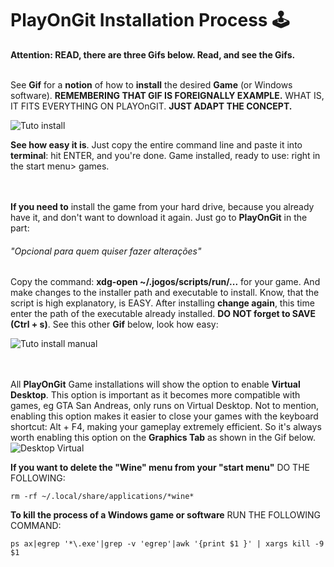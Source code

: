 # PlayOnGit Installation Process 🕹

**Attention: READ, there are three Gifs below. Read, and see the Gifs.**
<br></br>

See **Gif** for a **notion** of how to **install** the desired **Game** (or Windows software). **REMEMBERING THAT GIF IS FOREIGNALLY EXAMPLE.** WHAT IS, IT FITS EVERYTHING ON PLAYOnGIT. **JUST ADAPT THE CONCEPT.**

![Tuto install](https://raw.githubusercontent.com/felipefacundes/desktop/master/wine-jogos/imagens/TuToinst.gif)

**See how easy it is**. Just copy the entire command line and paste it into **terminal**: hit ENTER, and you're done. Game installed, ready to use: right in the start menu> games.

<br></br>
**If you need to** install the game from your hard drive, because you already have it, and don't want to download it again. Just go to **PlayOnGit** in the part:

###### "Opcional para quem quiser fazer alterações"

Copy the command: **xdg-open ~/.jogos/scripts/run/...** for your game. And make changes to the installer path and executable to install. Know, that the script is high explanatory, is EASY. After installing **change again**, this time enter the path of the executable already installed. **DO NOT forget to SAVE (Ctrl + s)**. See this other **Gif** below, look how easy:

![Tuto install manual](https://raw.githubusercontent.com/felipefacundes/desktop/master/wine-jogos/imagens/TuToinst_manual.gif)

<br></br>
All **PlayOnGit** Game installations will show the option to enable **Virtual Desktop**. This option is important as it becomes more compatible with games, eg GTA San Andreas, only runs on Virtual Desktop. Not to mention, enabling this option makes it easier to close your games with the keyboard shortcut: Alt + F4, making your gameplay extremely efficient. So it's always worth enabling this option on the **Graphics Tab** as shown in the Gif below.
![Desktop Virtual](https://raw.githubusercontent.com/felipefacundes/desktop/master/wine-jogos/imagens/Desktop_Virtual.gif)

**If you want to delete the "Wine" menu from your "start menu"** DO THE FOLLOWING:

```
rm -rf ~/.local/share/applications/*wine*
```

**To kill the process of a Windows game or software** RUN THE FOLLOWING COMMAND:

```
ps ax|egrep '*\.exe'|grep -v 'egrep'|awk '{print $1 }' | xargs kill -9 $1
```
